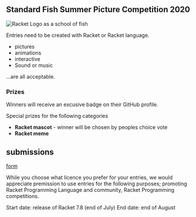 ## Standard Fish Summer Picture Competition 2020

![Racket Logo as a school of fish](dense.png)

Entries need to be created with Racket or Racket language.
* pictures
* animations 
* interactive
* Sound or music

...are all acceptable.

### Prizes

Winners will receive an excusive badge on their GitHub profile.

Special prizes for the following categories

* **Racket mascot** - winner will be chosen by peoples choice vote
* **Racket meme**

## submissions 

[form](https://github.com/standard-fish/racket-summer-picture-competition-2020/issues/new?assignees=spdegabrielle&labels=&template=submit-competition-entry.md&title=%5BENTRY%5D)

While you choose what licence you prefer for your entries, we would appreciate premission to use entries for the following purposes; promoting Racket Programming Language and community, Racket Programming competitions.

Start date: release of Racket 7.8 (end of July)
End date: end of August
